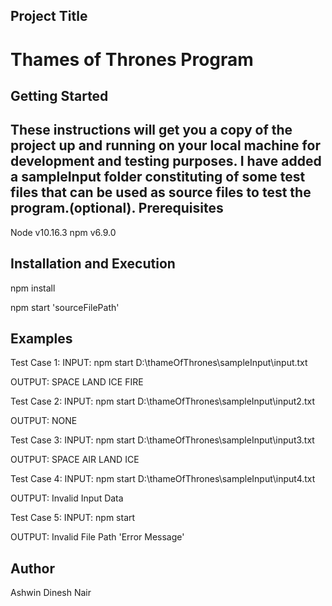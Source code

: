 Project Title
--------------
Thames of Thrones Program
=========================================================================================================
Getting Started
----------------
These instructions will get you a copy of the project up and running on your local machine for development and testing purposes.
I have added a sampleInput folder constituting of some test files that can be used as source files to test the program.(optional).
Prerequisites
--------------
Node v10.16.3
npm  v6.9.0

Installation and Execution
---------------------------
npm install 

npm start 'sourceFilePath'

Examples
--------
Test Case 1:
INPUT:
npm start D:\thameOfThrones\sampleInput\input.txt

OUTPUT:
SPACE LAND ICE FIRE

Test Case 2:
INPUT:
npm start D:\thameOfThrones\sampleInput\input2.txt 

OUTPUT:
NONE

Test Case 3:
INPUT:
npm start D:\thameOfThrones\sampleInput\input3.txt 

OUTPUT:
SPACE AIR LAND ICE


Test Case 4:
INPUT:
npm start D:\thameOfThrones\sampleInput\input4.txt 

OUTPUT:
Invalid Input Data

Test Case 5:
INPUT:
npm start

OUTPUT:
Invalid File Path
'Error Message'

Author
-------
Ashwin Dinesh Nair

